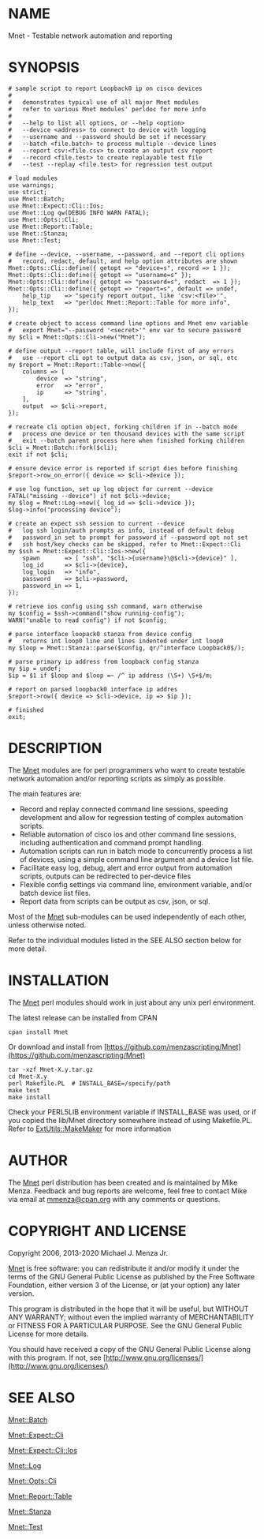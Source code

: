 # NAME

Mnet - Testable network automation and reporting

# SYNOPSIS

    # sample script to report Loopback0 ip on cisco devices
    #
    #   demonstrates typical use of all major Mnet modules
    #   refer to various Mnet modules' perldoc for more info
    #
    #   --help to list all options, or --help <option>
    #   --device <address> to connect to device with logging
    #   --username and --password should be set if necessary
    #   --batch <file.batch> to process multiple --device lines
    #   --report csv:<file.csv> to create an output csv report
    #   --record <file.test> to create replayable test file
    #   --test --replay <file.test> for regression test output

    # load modules
    use warnings;
    use strict;
    use Mnet::Batch;
    use Mnet::Expect::Cli::Ios;
    use Mnet::Log qw(DEBUG INFO WARN FATAL);
    use Mnet::Opts::Cli;
    use Mnet::Report::Table;
    use Mnet::Stanza;
    use Mnet::Test;

    # define --device, --username, --password, and --report cli options
    #   record, redact, default, and help option attributes are shown
    Mnet::Opts::Cli::define({ getopt => "device=s", record => 1 });
    Mnet::Opts::Cli::define({ getopt => "username=s" });
    Mnet::Opts::Cli::define({ getopt => "password=s", redact  => 1 });
    Mnet::Opts::Cli::define({ getopt => "report=s", default => undef,
        help_tip    => "specify report output, like 'csv:<file>'",
        help_text   => "perldoc Mnet::Report::Table for more info",
    });

    # create object to access command line options and Mnet env variable
    #   export Mnet="--password '<secret>'" env var to secure password
    my $cli = Mnet::Opts::Cli->new("Mnet");

    # define output --report table, will include first of any errors
    #   use --report cli opt to output data as csv, json, or sql, etc
    my $report = Mnet::Report::Table->new({
        columns => [
            device  => "string",
            error   => "error",
            ip      => "string",
        ],
        output  => $cli->report,
    });

    # recreate cli option object, forking children if in --batch mode
    #   process one device or ten thousand devices with the same script
    #   exit --batch parent process here when finished forking children
    $cli = Mnet::Batch::fork($cli);
    exit if not $cli;

    # ensure device error is reported if script dies before finishing
    $report->row_on_error({ device => $cli->device });

    # use log function, set up log object for current --device
    FATAL("missing --device") if not $cli->device;
    my $log = Mnet::Log->new({ log_id => $cli->device });
    $log->info("processing device");

    # create an expect ssh session to current --device
    #   log ssh login/auth prompts as info, instead of default debug
    #   password_in set to prompt for password if --password opt not set
    #   ssh host/key checks can be skipped, refer to Mnet::Expect::Cli
    my $ssh = Mnet::Expect::Cli::Ios->new({
        spawn       => [ "ssh", "$cli->{username}\@$cli->{device}" ],
        log_id      => $cli->{device},
        log_login   => "info",
        password    => $cli->password,
        password_in => 1,
    });

    # retrieve ios config using ssh command, warn otherwise
    my $config = $ssh->command("show running-config");
    WARN("unable to read config") if not $config;

    # parse interface loopack0 stanza from device config
    #   returns int loop0 line and lines indented under int loop0
    my $loop = Mnet::Stanza::parse($config, qr/^interface Loopback0$/);

    # parse primary ip address from loopback config stanza
    my $ip = undef;
    $ip = $1 if $loop and $loop =~ /^ ip address (\S+) \S+$/m;

    # report on parsed loopback0 interface ip addres
    $report->row({ device => $cli->device, ip => $ip });

    # finished
    exit;

# DESCRIPTION

The [Mnet](https://metacpan.org/pod/Mnet) modules are for perl programmers who want to create testable
network automation and/or reporting scripts as simply as possible.

The main features are:

- Record and replay connected command line sessions, speeding development
and allow for regression testing of complex automation scripts.
- Reliable automation of cisco ios and other command line sessions, including
authentication and command prompt handling.
- Automation scripts can run in batch mode to concurrently process a list of
devices, using a simple command line argument and a device list file.
- Facilitate easy log, debug, alert and error output from automation scripts,
outputs can be redirected to per-device files
- Flexible config settings via command line, environment variable, and/or batch
device list files.
- Report data from scripts can be output as csv, json, or sql.

Most of the [Mnet](https://metacpan.org/pod/Mnet) sub-modules can be used independently of each other,
unless otherwise noted.

Refer to the individual modules listed in the SEE ALSO section below
for more detail.

# INSTALLATION

The [Mnet](https://metacpan.org/pod/Mnet) perl modules should work in just about any unix perl environment.

The latest release can be installed from CPAN

    cpan install Mnet

Or download and install from [https://github.com/menzascripting/Mnet](https://github.com/menzascripting/Mnet)

    tar -xzf Mnet-X.y.tar.gz
    cd Mnet-X.y
    perl Makefile.PL  # INSTALL_BASE=/specify/path
    make test
    make install

Check your PERL5LIB environment variable if INSTALL\_BASE was used, or if you
copied the lib/Mnet directory somewhere instead of using Makefile.PL. Refer
to [ExtUtils::MakeMaker](https://metacpan.org/pod/ExtUtils%3A%3AMakeMaker) for more information

# AUTHOR

The [Mnet](https://metacpan.org/pod/Mnet) perl distribution has been created and is maintained by Mike Menza.
Feedback and bug reports are welcome, feel free to contact Mike via email
at <mmenza@cpan.org> with any comments or questions.

# COPYRIGHT AND LICENSE

Copyright 2006, 2013-2020 Michael J. Menza Jr.

[Mnet](https://metacpan.org/pod/Mnet) is free software: you can redistribute it and/or modify it under
the terms of the GNU General Public License as published by the Free Software
Foundation, either version 3 of the License, or (at your option) any later
version.

This program is distributed in the hope that it will be useful, but WITHOUT ANY
WARRANTY; without even the implied warranty of MERCHANTABILITY or FITNESS FOR A
PARTICULAR PURPOSE.  See the GNU General Public License for more details.

You should have received a copy of the GNU General Public License along with
this program. If not, see [http://www.gnu.org/licenses/](http://www.gnu.org/licenses/)

# SEE ALSO

[Mnet::Batch](https://metacpan.org/pod/Mnet%3A%3ABatch)

[Mnet::Expect::Cli](https://metacpan.org/pod/Mnet%3A%3AExpect%3A%3ACli)

[Mnet::Expect::Cli::Ios](https://metacpan.org/pod/Mnet%3A%3AExpect%3A%3ACli%3A%3AIos)

[Mnet::Log](https://metacpan.org/pod/Mnet%3A%3ALog)

[Mnet::Opts::Cli](https://metacpan.org/pod/Mnet%3A%3AOpts%3A%3ACli)

[Mnet::Report::Table](https://metacpan.org/pod/Mnet%3A%3AReport%3A%3ATable)

[Mnet::Stanza](https://metacpan.org/pod/Mnet%3A%3AStanza)

[Mnet::Test](https://metacpan.org/pod/Mnet%3A%3ATest)
